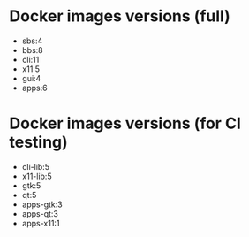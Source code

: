 # Docker images versions (full)

* sbs:4
* bbs:8
* cli:11
* x11:5
* gui:4
* apps:6

# Docker images versions (for CI testing)

* cli-lib:5
* x11-lib:5
* gtk:5
* qt:5
* apps-gtk:3
* apps-qt:3
* apps-x11:1
